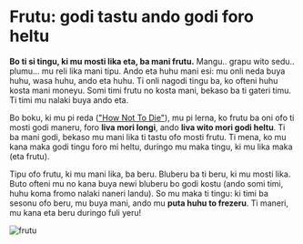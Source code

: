 # Frutu: godi tastu ando godi foro heltu

**Bo ti si tingu, ki mu mosti lika eta, ba mani frutu.** Mangu.. grapu wito sedu.. plumu... mu reli lika mani tipu. Ando eta huhu mani esi: mu onli neda buya huhu, wasa huhu, ando eta huhu. Ti onli nagodi tingu ba, ko ofteni huhu kosta mani moneyu. Somi timi frutu no kosta mani, bekaso ba ti gateri timu. Ti timi mu nalaki buya ando eta.

Bo boku, ki mu pi reda (["How Not To Die"](https://nutritionfacts.org/book/)), mu pi lerna, ko frutu ba oni ofo ti mosti godi maneru, foro **liva mori longi**, ando **liva wito mori godi heltu**. Ti ba mani godi, bekaso mu mani lika ti tastu ofo mosti frutu. Ti mena, ko mu kana maka godi tingu foro mi heltu, duringo mu maka tingu, ki mu lika maka (eta frutu).

Tipu ofo frutu, ki mu mani lika, ba beru. Bluberu ba ti beru, ki mu mosti lika. Buto ofteni mu no kana buya newi bluberu bo godi kostu (ando somi timi, huhu koma fromo nalaki naneri landu). So mu maka ti tingu: ki timi ba sesonu ofo beru, mu buya mani, ando mu **puta huhu to frezeru**. Ti maneri, mu kana eta beru duringo fuli yeru!

![frutu](https://images.unsplash.com/photo-1466065478348-0b967011f8e0?w=800)

